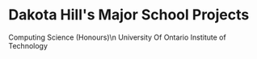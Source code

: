 # Dakota Hill's Major School Projects
Computing Science (Honours)\n
University Of Ontario Institute of Technology
